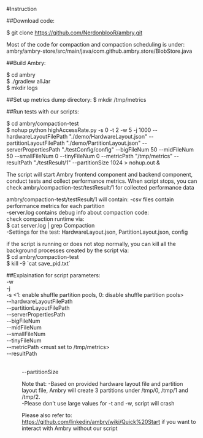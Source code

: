 #Instruction

##Download code:

$ git clone https://github.com/NerdonblooR/ambry.git
	
Most of the code for compaction and compaction scheduling is under:
ambry/ambry-store/src/main/java/com.github.ambry.store/BlobStore.java

##Build Ambry: 

$ cd ambry      
$ ./gradlew allJar       
$ mkdir logs     

##Set up metrics dump directory:
$ mkdir /tmp/metrics

##Run tests with our scripts:

$ cd ambry/compaction-test    
$ nohup python highAccessRate.py -s 0 -t 2 -w 5 -j 1000 --hardwareLayoutFilePath "./demo/HardwareLayout.json"  --partitionLayoutFilePath "./demo/PartitionLayout.json" --serverPropertiesPath "./testConfig/config" --bigFileNum 50 --midFileNum 50 --smallFileNum 0 --tinyFileNum 0 --metricPath "/tmp/metrics" --resultPath "./testResult/1" --partitionSize 1024 > nohup.out &      

The script will start Ambry frontend component and backend component, conduct tests and collect performance metrics.
When script stops, you can check ambry/compaction-test/testResult/1 for collected performance data

ambry/compaction-test/testResult/1 will contain:
-csv files contain performance metrics for each partition  
-server.log contains debug info about compaction code:     
   check compaction runtime via:    
   $ cat server.log | grep Compaction     
-Settings for the test: HardwareLayout.json, PartitionLayout.json, config          


if the script is running or does not stop normally, you can kill all the background processes created by the script via:      
$ cd ambry/compaction-test    
$ kill -9 \`cat save_pid.txt\`       


##Explaination for script parameters:     
-w <worker threds number per process>   
-j <number of requests the main process should fetch before it stops>   
-s <1: enable shuffle partition pools, 0: disable shuffle partition pools>     
--hardwareLayoutFilePath <hardwareConfigFile>      
--partitionLayoutFilePath <partitionConfigFile>     
--serverPropertiesPath <file contains the scheduling thresholds>   
--bigFileNum <the number of big file a process need to load into ambry before test phase>   
--midFileNum <the number of medium file a process need to load into ambry before test phase>   
--smallFileNum <the number of small file a process need to load into ambry before test phase>   
--tinyFileNum <the number of tiny file a process need to load into ambry before test phase>  
--metricPath <must set to /tmp/metrics>        
--resultPath <dir to store the test results when test stop>     
--partitionSize <size in MB>     

Note that:
-Based on provided hardware layout file and partition layout file, Ambry will create 3 partitions
under /tmp/0, /tmp/1 and /tmp/2.        
-Please don't use large values for -t and -w, script will crash       

Please also refer to: https://github.com/linkedin/ambry/wiki/Quick%20Start
if you want to interact with Ambry without our script
